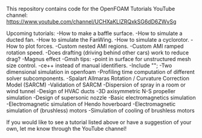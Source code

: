 This repository contains code for the OpenFOAM Tutorials YouTube channel: https://www.youtube.com/channel/UCHXaKLlZRQxkSG6dD6ZWvSg

Upcoming tutorials:
-How to make a baffle surface.
-How to simulate a ducted fan.
-How to simulate the FanWing.
-How to simulate a cyclorotor.
-How to plot forces.
-Custom nested AMI regions.
-Custom AMI ramped rotation speed.
-Does drafting (driving behind other cars) work to reduce drag?
-Magnus effect
-Gmsh tips:
	-point in surface for unstructured mesh size control.
	-ce++ instead of manual identifiers.
	-Include "";
-Two dimensional simulation in openfoam
-Profiling time computation of different solver subcomponents.
-Spalart Allmaras Rotation / Curvature Correction Model (SARCM)
-Validation of SARCM
-Dispersion of spray in a room or wind tunnel
-Design of HVAC ducts
-3D axisymmetric N-S propeller simulation
-Design of supersonic nozzle
-Basic electromagnetics simulation
-Electromagnetic simulation of Hendo hoverboard
-Electromagnetic simulation of (brushless) motors
-Simulation of cooling of brushless motors

If you would like to see a tutorial listed above or have a suggestion of your own, let me know through the YouTube channel!
